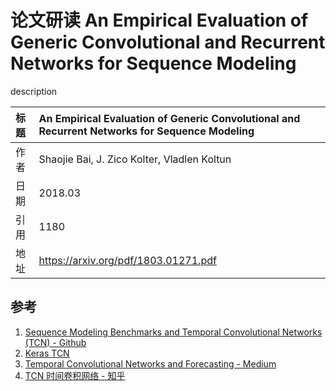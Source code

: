 # 论文研读 An Empirical Evaluation of Generic Convolutional and Recurrent Networks for Sequence Modeling


description

<!--more-->

|标题|An Empirical Evaluation of Generic Convolutional and Recurrent Networks for Sequence Modeling|
|:----|:----|
|作者|Shaojie Bai, J. Zico Kolter, Vladlen Koltun|
|日期|2018.03|
|引用|1180|
|地址|https://arxiv.org/pdf/1803.01271.pdf|

## 参考

1. [Sequence Modeling Benchmarks and Temporal Convolutional Networks (TCN) - Github](https://github.com/locuslab/TCN)
1. [Keras TCN](https://github.com/philipperemy/keras-tcn)
1. [Temporal Convolutional Networks and Forecasting - Medium](https://medium.com/unit8-machine-learning-publication/temporal-convolutional-networks-and-forecasting-5ce1b6e97ce4)
1. [TCN 时间卷积网络 - 知乎](https://zhuanlan.zhihu.com/p/51246745)

